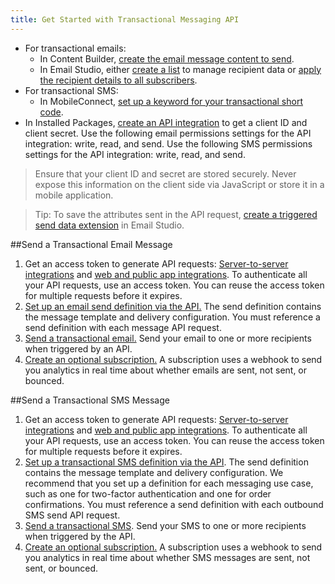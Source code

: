 ```yaml
---
title: Get Started with Transactional Messaging API
---
```


* For transactional emails:
  * In Content Builder, [create the email message content to send](https://help.salesforce.com/articleView?id=mc_ceb_create_emails.htm&type=5).
  * In Email Studio, either [create a list](https://help.salesforce.com/articleView?id=mc_es_create_list.htm&type=5) to manage recipient data or [apply the recipient details to all subscribers](https://help.salesforce.com/articleView?id=mc_es_all_subscribers_list.htm&type=5).
* For transactional SMS:
  * In MobileConnect, [set up a keyword for your transactional short code](https://help.salesforce.com/articleView?id=mc_moc_create_a_new_keyword.htm&type=5).
* In Installed Packages, [create an API integration](https://developer.salesforce.com/docs/atlas.en-us.mc-app-development.meta/mc-app-development/api-integration.htm) to get a client ID and client secret. Use the following email permissions settings for the API integration: write, read, and send. Use the following SMS permissions settings for the API integration: write, read, and send.

> Ensure that your client ID and secret are stored securely. Never expose this information on the client side via JavaScript or store it in a mobile application.

> Tip: To save the attributes sent in the API request, [create a triggered send data extension](https://help.salesforce.com/articleView?id=mc_co_create_triggered_send_data_extension.htm&type=5) in Email Studio.

##Send a Transactional Email Message
1. Get an access token to generate API requests: [Server-to-server integrations](https://developer.salesforce.com/docs/atlas.en-us.mc-app-development.meta/mc-app-development/integration-s2s-client-credentials.htm) and [web and public app integrations](https://developer.salesforce.com/docs/atlas.en-us.mc-app-development.meta/mc-app-development/integration-app-auth-code.htm). To authenticate all your API requests, use an access token. You can reuse the access token for multiple requests before it expires.
1. [Set up an email send definition via the API.](https://developer.salesforce.com/docs/atlas.en-us.mc-apis.meta/mc-apis/createSendDefinition.htm) The send definition contains the message template and delivery configuration. You must reference a send definition with each message API request.
1. [Send a transactional email.](https://developer.salesforce.com/docs/atlas.en-us.mc-apis.meta/mc-apis/sendMessageSingleRecipient.htm) Send your email to one or more recipients when triggered by an API.
1. [Create an optional subscription.](https://developer.salesforce.com/docs/atlas.en-us.mc-apis.meta/mc-apis/ens-get-started.htm) A subscription uses a webhook to send you analytics in real time about whether emails are sent, not sent, or bounced.

##Send a Transactional SMS Message
1. Get an access token to generate API requests: [Server-to-server integrations](https://developer.salesforce.com/docs/atlas.en-us.mc-app-development.meta/mc-app-development/integration-s2s-client-credentials.htm) and [web and public app integrations](https://developer.salesforce.com/docs/atlas.en-us.mc-app-development.meta/mc-app-development/integration-app-auth-code.htm). To authenticate all your API requests, use an access token. You can reuse the access token for multiple requests before it expires.
1. [Set up a transactional SMS definition via the API](https://developer.salesforce.com/docs/atlas.en-us.mc-apis.meta/mc-apis/createSMSSendDefinition.htm). The send definition contains the message template and delivery configuration. We recommend that you set up a definition for each messaging use case, such as one for two-factor authentication and one for order confirmations. You must reference a send definition with each outbound SMS send API request.
1. [Send a transactional SMS](https://developer.salesforce.com/docs/atlas.en-us.mc-apis.meta/mc-apis/sendSMSMessageSingleRecipient.htm). Send your SMS to one or more recipients when triggered by the API.
1. [Create an optional subscription.](https://developer.salesforce.com/docs/atlas.en-us.mc-apis.meta/mc-apis/ens-get-started.htm) A subscription uses a webhook to send you analytics in real time about whether SMS messages are sent, not sent, or bounced.
